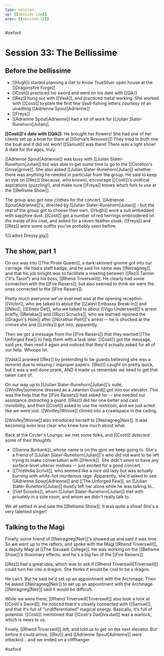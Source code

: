 ```yaml
---
type: session
up: [[Session Log]]
prev: [[session-32]]
---
```


#oxford 

# Session 33:  The Bellissime

## Before the bellissime

* [[Hugh]] started planning a Get to Know TrueSilver open house at the [[Dragonsfire Forge]]
* [[Costi]] practiced his sword and went on his date with [[Qik]]
* [[Rez]] hung out with [[Vask]], and practiced metal working. She worked with [[Costi]] to plant the first few Vask-fishing letters courtesy of an unwitting [[Adrienne Spout|Adrienne]] 
* [[Freya]] 
* [[Adrienne Spout|Adrienne]] had a lot of work for [[Julian Slater-Runehorn|Julian]].

**[[Costi]]'s date with [[Qik]]:** He brought her flowers! She had one of her clients set up a boat for them at [[Gorva's Resovoir]]! They tried to both row the boat and it did not work! [[Samuel]] was there! There was a light show! A date for the ages, truly.

[[Adrienne Spout|Adrienne]] was busy with [[Julian Slater-Runehorn|Julian]] but was able to get some time to go to the [[Corellon's Grove|grove]]. She also asked [[Julian Slater-Runehorn|Julian]] whether there was anything he needed in particular from the group. He said to keep an eye on [[Rez]] (because, who knows), encourage [[Costi]]'s political aspirations (puzzling!), and make sure [[Freya]] knows which fork to use at the [[Bellisme Show]]. 

The group also got new clothes for the concert. [[Adrienne Spout|Adrienne]]'s, directed by [[Julian Slater-Runehorn|Julian]] - but the rest of the group got to choose their own. [[Hugh]] wore a suit embedded with sapphire dust. [[Costi]] got a number of red herrings embroidered on the inside of his coat, and asked for a raven-feather cloak. [[Freya]] and [[Rez]] wore some outfits you've probably seen before.

![[Ladies Dressy.jpg]]

## The show, part 1

On our way into [[The Pirate Queen]], a dark-skinned gnome got into our carriage. He had a staff badge, and he said his name was [[Neiragneg]], and that his job tonight was to facilitate a meeting between [[Rez]] Tannin ("it's Tanin") and his boss, [[Rhend Triverswill]]. He clearly had some connection with the [[Fire Raisers]], but also seemed to think *we* were the ones connected to the [[Fire Raisers]]. 

Pretty much everyone we've ever met was at the opening reception. [[Victor]], who we talked to about the [[Zalevi Embassy Break-in]] and [[Niko]], [[Ellinev Del]], who we talked to about [[Vigo Underswell]]'s arrest briefly, [[Relakas]] and [[Ricci Scrucks]], who we learned rejoined the [[Dragon's Hide]] after [[Norathar Pent]]'s arrest -- he is shocked at the crimes she and [[Limley]] got into, apparently. 

Then we got a message from the [[Fire Raisers]] that they wanted [[The Unforged Few]] to help them with a task later. [[Costi]] got the message, said yes, then read it again and noticed that they'd actually asked for all of our help. Whoops lol.

[[Vask]] pranked [[Rez]] by pretending to be guards believing she was a terrorist due to missing / improper papers. [[Rez]] caught on pretty quick, but it was a well done prank, AND it made us remember we need to get that taken care of. 

On our way up to [[Julian Slater-Runehorn|Julian]]'s suite, [[Winifey|someone dressed as a Jalantan Guard]] got into our elevator. This was the help that the [[Fire Raisers]] had asked for -- she needed our assistance distracting a guard. [[Rez]] did her one better and cast invisibility, and then [[Costi]] asked to use the restroom, and we just acted like we were lost. [[Winifey|Winnie]] climed into a crawlspace in the ceiling.

[[Winifey|Winnie]] also introduced herself to [[Neiragneg|Neir]]. It was becoming even less clear who knew how much about what.

Back at the Circler's Lounge, we met some folks, and [[Costi]] *detected* some of their *thoughts*:
* [[Sienna Burbank]], whose name is on the gym we keep going to. She's a friend of [[Julian Slater-Runehorn|Julian]]'s who did not want to be left trying to make conversation with [[Henrik]]. She didn't seem to have any surface-level ulterior motives -- just excited for a good concert.
* [[Threthdia Scrivit]], who seemed like a nice old lady but was actually burning with white-hot murderous rage. Apparently, she'd asked to see [[Adrienne Spout|Adrienne]] and [[The Unforged Few]], so [[Julian Slater-Runehorn|Julian]] mostly left her alone while he was talking to...
* [[Vel Scrooks]], whom [[Julian Slater-Runehorn|Julian]] met with privately in a side room, and whom we didn't really talk to.

We all settled in and saw the [[Bellisme Show]]. It was quite a show! She's a very talented singer!

## Talking to the Magi

Finally, some friend of [[Neiragneg|Neir]]'s showed up and said it was *time*. So we went up to the rafters, and spoke with the Magi [[Rhend Triverswill]], a deputy Magi at [[The Slavaadi College]]. He was working on the [[Bellisme Show]]'s illusionary effects, and he's a big fan of the [[Fire Raisers]]. 

[[Rez]] had a great idea, which was to ask if [[Rhend Triverswill|Triverswill]] could turn her into a dragon. She thinks it would be cool to be a dragon.

He can't. But he said he'd set up an appointment with the Archmage. Then he asked [[Neiragneg|Neir]] to set up an appointment with the Archmage. [[Neiragneg|Neir]] said it would be difficult. 

While we were there, [[Rhend Triverswill|Triverswill]] also took a look at [[Costi's Sword]]. He noticed that it's closely connected with [[Samuel]], and that it's full of "undifferentiated" magical energy. Basically, it's full of potential. [[Costi]] mentioned that [[Costi's Dad|his dad]] was a warlock, which is news to us.

Finally, [[Rhend Triverswill]] left, and told us to get on the next elevator. But before it could arrive, [[Rez]] and [[Adrienne Spout|Adrienne]] were *attacked*... and we ended on a cliffhanger.

#oxford 